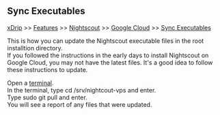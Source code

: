 ## Sync Executables
[xDrip](../../README.md) >> [Features](../Features_page.md) >> [Nightscout](../Nightscout_page.md) >> [Google Cloud](./GoogleCloud.md) >> [Sync Executables](./NS_SyncExecutables.md)  
  
This is how you can update the Nightscout executable files in the root installtion directory.  
If you followed the instructions in the early days to install Nightscout on Google Cloud, you may not have the latest files.  It's a good idea to follow these instructions to update.  
  
Open a [terminal](./Terminal).  
In the terminal, type cd /srv/nightcout-vps and enter.  
Type sudo git pull and enter.  
You will see a report of any files that were updated.  

